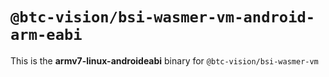 # `@btc-vision/bsi-wasmer-vm-android-arm-eabi`

This is the **armv7-linux-androideabi** binary for `@btc-vision/bsi-wasmer-vm`
